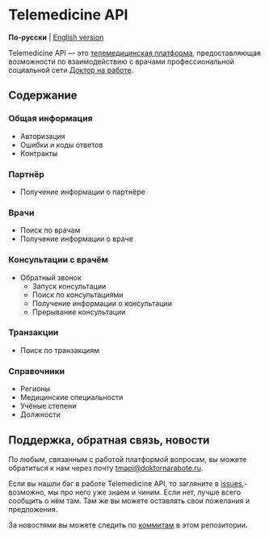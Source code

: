 # Telemedicine API

**По-русски** | [English version](docs_eng/README.md)

Telemedicine API — это [телемедицинская платформа](https://www.doktornarabote.ru/telemedicine/), предоставляющая возможности по взаимодействию с врачами профессиональной социальной сети [Доктор на работе](https://www.doktornarabote.ru/AboutUs).

## Содержание

### Общая информация

* Авторизация
* Ошибки и коды ответов
* Контракты

### Партнёр

* Получение информации о партнёре

### Врачи

* Поиск по врачам
* Получение информации о враче

### Консультации с врачём

* Обратный звонок
  * Запуск консультации
  * Поиск по консультациями
  * Получение информации о консультации
  * Прерывание консультации

### Транзакции

* Поиск по транзакциям

### Справочники

* Регионы
* Медицинские специальности
* Учёные степени
* Должности

## Поддержка, обратная связь, новости

По любым, связанным с работой платформой вопросам, вы можете обратиться к нам через почту tmapi@doktornarabote.ru.

Если вы нашли баг в работе Telemedicine API, то загляните в
[issues](https://github.com/doktornarabote/telemedicine-api/issues),- возможно, мы про него уже знаем и чиним. Если нет, лучше всего сообщить о нём там. Там же вы можете оставлять свои
пожелания и предложения.

За новостями вы можете следить по
[коммитам](https://github.com/doktornarabote/telemedicine-api/commits/master) в этом репозитории.



